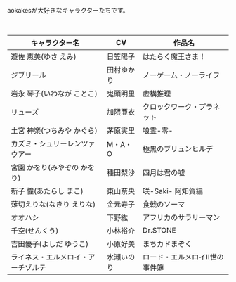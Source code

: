 aokakesが大好きなキャラクターたちです。  

<br>

|キャラクター名|CV|作品名|
|---|---|---|
|遊佐 恵美(ゆさ えみ)|日笠陽子|はたらく魔王さま！|
|ジブリール|田村ゆかり|ノーゲーム・ノーライフ|
|岩永 琴子(いわなが ことこ)|鬼頭明里|虚構推理|
|リューズ|加隈亜衣|クロックワーク・プラネット|
|土宮 神楽(つちみや かぐら)|茅原実里|喰霊-零-|
|カズミ・シュリーレンツァウアー|M・A・O|極黒のブリュンヒルデ|
|宮園 かをり(みやぞの かをり)|種田梨沙|四月は君の嘘|
|新子 憧(あたらし まこ)|東山奈央|咲-Saki- 阿知賀編|
|薙切えりな(なきり えりな)|金元寿子|食戟のソーマ|
|オオハシ|下野紘|アフリカのサラリーマン|
|千空(せんくう)|小林裕介|Dr.STONE|
|吉田優子(よしだ ゆうこ)|小原好美|まちカドまぞく|
|ライネス・エルメロイ・アーチゾルテ|水瀬いのり|ロード・エルメロイⅡ世の事件簿|